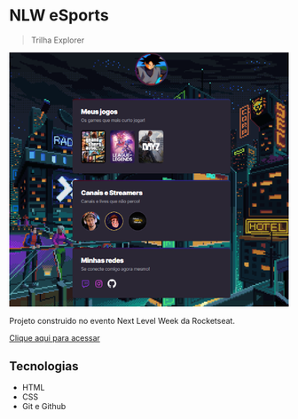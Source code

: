 # NLW eSports 

> Trilha Explorer

![preview](./.github/preview.png)
 
Projeto construido no evento Next Level Week da Rocketseat.

[Clique aqui para acessar](https://dougszz.github.io/nlw-eSports/)

## Tecnologias

- HTML
- CSS
- Git e Github
